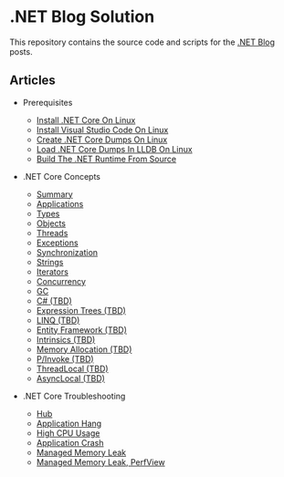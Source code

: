 # .NET Blog Solution

This repository contains the source code and scripts for the [.NET Blog](https://medium.com/@meriffa) posts.

## Articles

* Prerequisites

  * [Install .NET Core On Linux](/Resources/Articles/Prerequisites/Install%20.NET%20Core%20On%20Linux.md)
  * [Install Visual Studio Code On Linux](/Resources/Articles/Prerequisites/Install%20Visual%20Studio%20Code%20On%20Linux.md)
  * [Create .NET Core Dumps On Linux](/Resources/Articles/Prerequisites/Create%20.NET%20Core%20Dumps%20On%20Linux.md)
  * [Load .NET Core Dumps In LLDB On Linux](/Resources/Articles/Prerequisites/Load%20.NET%20Core%20Dumps%20In%20LLDB%20On%20Linux.md)
  * [Build The .NET Runtime From Source](/Resources/Articles/Prerequisites/Build%20The%20.NET%20Runtime%20From%20Source.md)

* .NET Core Concepts

  * [Summary](/Resources/Articles/Concepts/.NET%20Core%20Concepts%20(Summary).md)
  * [Applications](/Resources/Articles/Concepts/.NET%20Core%20Concepts%20(Applications).md)
  * [Types](/Resources/Articles/Concepts/.NET%20Core%20Concepts%20(Types).md)
  * [Objects](/Resources/Articles/Concepts/.NET%20Core%20Concepts%20(Objects).md)
  * [Threads](/Resources/Articles/Concepts/.NET%20Core%20Concepts%20(Threads).md)
  * [Exceptions](/Resources/Articles/Concepts/.NET%20Core%20Concepts%20(Exceptions).md)
  * [Synchronization](/Resources/Articles/Concepts/.NET%20Core%20Concepts%20(Synchronization).md)
  * [Strings](/Resources/Articles/Concepts/.NET%20Core%20Concepts%20(Strings).md)
  * [Iterators](/Resources/Articles/Concepts/.NET%20Core%20Concepts%20(Iterators).md)
  * [Concurrency](/Resources/Articles/Concepts/.NET%20Core%20Concepts%20(Concurrency).md)
  * [GC](/Resources/Articles/Concepts/.NET%20Core%20Concepts%20(GC).md)
  * [C# (TBD)](/Resources/Articles/Concepts/.NET%20Core%20Concepts%20(C%23).md)
  * [Expression Trees (TBD)](/Resources/Articles/Concepts/.NET%20Core%20Concepts%20(Expression%20Trees).md)
  * [LINQ (TBD)](/Resources/Articles/Concepts/.NET%20Core%20Concepts%20(LINQ).md)
  * [Entity Framework (TBD)](/Resources/Articles/Concepts/.NET%20Core%20Concepts%20(EF).md)
  * [Intrinsics (TBD)](/Resources/Articles/Concepts/.NET%20Core%20Concepts%20(Intrinsics).md)
  * [Memory Allocation (TBD)](/Resources/Articles/Concepts/.NET%20Core%20Concepts%20(Memory%20Allocation).md)
  * [P/Invoke (TBD)](/Resources/Articles/Concepts/.NET%20Core%20Concepts%20(PInvoke).md)
  * [ThreadLocal<T> (TBD)](/Resources/Articles/Concepts/.NET%20Core%20Concepts%20(ThreadLocal).md)
  * [AsyncLocal<T> (TBD)](/Resources/Articles/Concepts/.NET%20Core%20Concepts%20(AsyncLocal).md)

* .NET Core Troubleshooting

  * [Hub](/Resources/Articles/Troubleshooting/.NET%20Core%20Troubleshooting%20(Hub).md)
  * [Application Hang](/Resources/Articles/Troubleshooting/.NET%20Core%20Troubleshooting%20(Application%20Hang).md)
  * [High CPU Usage](/Resources/Articles/Troubleshooting/.NET%20Core%20Troubleshooting%20(High%20CPU%20Usage).md)
  * [Application Crash](/Resources/Articles/Troubleshooting/.NET%20Core%20Troubleshooting%20(Application%20Crash).md)
  * [Managed Memory Leak](/Resources/Articles/Troubleshooting/.NET%20Core%20Troubleshooting%20(Managed%20Memory%20Leak).md)
  * [Managed Memory Leak, PerfView](/Resources/Articles/Troubleshooting/.NET%20Core%20Troubleshooting%20(Managed%20Memory%20Leak,%20PerfView).md)
